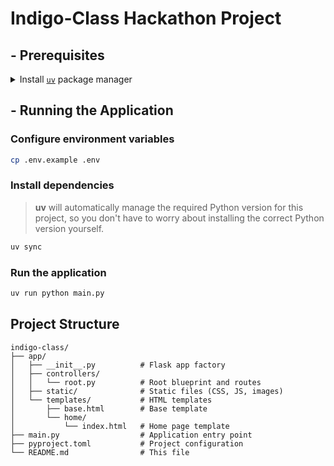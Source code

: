 # Indigo-Class Hackathon Project

## - Prerequisites

<details>
  <summary> Install <code><a href="https://docs.astral.sh/uv/">uv</a></code> package manager</summary>

### **Install with curl**

```bash
curl -LsSf https://astral.sh/uv/install.sh | sh
```

### **Install with wget**

```bash
wget -qO- https://astral.sh/uv/install.sh | sh
```

### **Install on Windows (PowerShell)**

Use `irm` to download the script and execute it with `iex`:

```powershell
powershell -ExecutionPolicy ByPass -c "irm https://astral.sh/uv/install.ps1 | iex"
```

> ⚠️ Changing the execution policy allows running a script from the internet.

</details>

## - Running the Application

### Configure environment variables

```bash
cp .env.example .env
```
 
### Install dependencies

> **uv** will automatically manage the required Python version for this project, so you don't have to worry about installing the correct Python version yourself.

```bash
uv sync
```

### Run the application

```bash
uv run python main.py
```

## Project Structure

```
indigo-class/
├── app/
│   ├── __init__.py          # Flask app factory
│   ├── controllers/
│   │   └── root.py          # Root blueprint and routes
│   ├── static/              # Static files (CSS, JS, images)
│   └── templates/           # HTML templates
│       ├── base.html        # Base template
│       └── home/
│           └── index.html   # Home page template
├── main.py                  # Application entry point
├── pyproject.toml           # Project configuration
└── README.md                # This file
```
